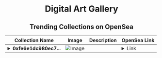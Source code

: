 <div align="center">

# Digital Art Gallery

## Trending Collections on OpenSea

| Collection Name                       | Image                                                                                     | Description                       | OpenSea Link                                                                                          |
|---------------------------------------|-------------------------------------------------------------------------------------------|-----------------------------------|--------------------------------------------------------------------------------------------------------|
| **<details><summary>0xfe6e1dc980ec7...</summary>0xfe6e1dc980ec71ac6b0f7af657547ce845840ca7</details>** | ![Image](https://i2.seadn.io/optimism/0xaa5a57aea0360a3ef97ca3dbd730dfef1fef5765/0553b06cfcbe6ba9b1e38bdc613fda/0e0553b06cfcbe6ba9b1e38bdc613fda.jpeg?w=200&auto=format) |  | <details><summary>Link</summary>[0xfe6e1dc980ec71ac6b0f7af657547ce845840ca7](https://opensea.io/collection/0xfe6e1dc980ec71ac6b0f7af657547ce845840ca7)</details> |

</div>